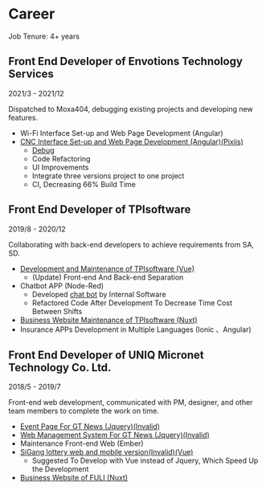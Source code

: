 # Career

Job Tenure: 4+ years

## Front End Developer of Envotions Technology Services

2021/3 - 2021/12

Dispatched to Moxa404, debugging existing projects and developing new features.

- Wi-Fi Interface Set-up and Web Page Development (Angular)
- [CNC Interface Set-up and Web Page Development (Angular)(Pixijs)](https://www.moxa.com.tw/Product/network_management_software.htm)
  - [Debug](/img/bug.png)
  - Code Refactoring
  - UI Improvements
  - Integrate three versions project to one project
  - CI, Decreasing 66% Build Time

## Front End Developer of TPIsoftware

2019/8 - 2020/12

Collaborating with back-end developers to achieve requirements from SA, SD.

- [Development and Maintenance of TPIsoftware (Vue)](https://www.tpisoftware.com/tpu/index)
  - (Update) Front-end And Back-end Separation
- Chatbot APP (Node-Red)
  - Developed [chat bot](https://www.tpisoftware.com/tpu/articleDetails/1813) by Internal Software
  - Refactored Code After Development To Decrease Time Cost Between Shifts
- [Business Website Maintenance of TPIsoftware (Nuxt)](https://www.tpisoftware.com/en/)
- Insurance APPs Development in Multiple Languages (Ionic 、Angular)

## Front End Developer of UNIQ Micronet Technology Co. Ltd.

2018/5 - 2019/7

Front-end web development, communicated with PM, designer, and other team members to complete the work on time. 

- [Event Page For GT News (Jquery)(Invalid)](http://www.gt-news.com/index.html)
- [Web Management System For GT News (Jquery)(Invalid)](http://gtnews.gt-program.com/)
- Maintenance Front-end Web (Ember)
- [SiGang lottery web and mobile version(Invalid)(Vue)](http://universallottery.gttest12.com/index)
  - Suggested To Develop with Vue instead of Jquery, Which Speed Up the Development
- [Business Website of FULI (Nuxt)](http://fuligaming.com/cn/)

